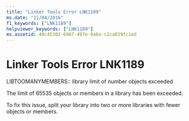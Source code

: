 ```yaml
---
title: "Linker Tools Error LNK1189"
ms.date: "11/04/2016"
f1_keywords: ["LNK1189"]
helpviewer_keywords: ["LNK1189"]
ms.assetid: 40c45302-6967-497e-9a6e-c2ca039fc1ed
---
```

# Linker Tools Error LNK1189

LIBTOOMANYMEMBERS:: library limit of number objects exceeded

The limit of 65535 objects or members in a library has been exceeded.

To fix this issue, split your library into two or more libraries with fewer objects or members.
